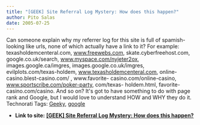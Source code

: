 ```yaml
---
title: "[GEEK] Site Referral Log Mystery: How does this happen?"
author: Pito Salas
date: 2005-07-25
---
```


Can someone explain why my referrer log for this site is full of spamish-
looking like urls, none of which actually have a link to it? For example:
texasholdemcenteral.com, www.freewebs.com, skate.cyberfreehost.com,
google.co.uk/search, www.myspace.com/nyjeter2ox, images.google.ca/imgres,
images.google.co.uk/imgres, evilplots.com/texas-holdem,
www.texasholdemcenteral.com, online-casino.blest-casino.com/ , www.favorite-
casino.com/online-casino, www.sportscribe.com/poker-party, com/texas-
holdem.html, favorite-casino.com/casino. And so on? It's got to have something
to do with page rank and Google, but I would love to understand HOW and WHY
they do it. Technorati Tags: [Geeky](<http://technorati.com/tag/Geeky>),
[google](<http://technorati.com/tag/google>)


* **Link to site:** **[[GEEK] Site Referral Log Mystery: How does this happen?](None)**
